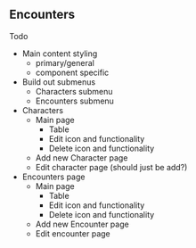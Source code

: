 ## Encounters

Todo

- Main content styling
  - primary/general
  - component specific
- Build out submenus
  - Characters submenu
  - Encounters submenu
- Characters
  - Main page
    - Table
    - Edit icon and functionality
    - Delete icon and functionality
  - Add new Character page
  - Edit character page (should just be add?)
- Encounters page
  - Main page
    - Table
    - Edit icon and functionality
    - Delete icon and functionality
  - Add new Encounter page
  - Edit encounter page

